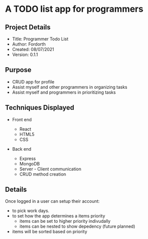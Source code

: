# A TODO list app for programmers

## Project Details

- Title: Programmer Todo List
- Author: Fordorth
- Created: 08/07/2021
- Version: 0.1.1

## Purpose

- CRUD app for profile
- Assist myself and other programmers in organizing tasks
- Assist myself and programmers in prioritizing tasks

## Techniques Displayed

- Front end
  - React
  - HTML5
  - CSS

- Back end
  - Express
  - MongoDB
  - Server - Client communication
  - CRUD method creation

## Details

Once logged in a user can setup their account:

- to pick work days.
- to set how the app determines a items priority
  - items can be set to higher priority indivudally
  - items can be nested to show depedency (future planned)
- items will be sorted based on priority
